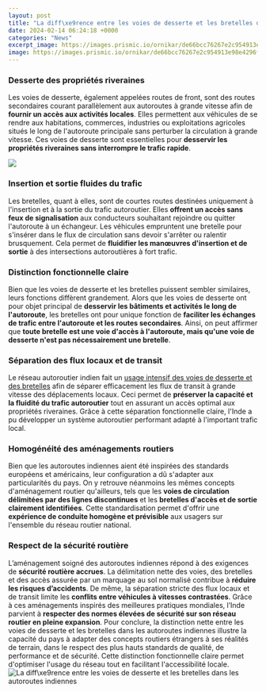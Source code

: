 ```yaml
---
layout: post
title: "La diff\xe9rence entre les voies de desserte et les bretelles dans les autoroutes indiennes"
date: 2024-02-14 06:24:18 +0000
categories: "News"
excerpt_image: https://images.prismic.io/ornikar/de66bcc76267e2c954913e98e4296f2eca819962_autoroute-echangeur-trefle.jpg?auto=compress,format
image: https://images.prismic.io/ornikar/de66bcc76267e2c954913e98e4296f2eca819962_autoroute-echangeur-trefle.jpg?auto=compress,format
---
```


### Desserte des propriétés riveraines 
Les voies de desserte, également appelées routes de front, sont des routes secondaires courant parallèlement aux autoroutes à grande vitesse afin de **fournir un accès aux activités locales**. Elles permettent aux véhicules de se rendre aux habitations, commerces, industries ou exploitations agricoles situés le long de l'autoroute principale sans perturber la circulation à grande vitesse. Ces voies de desserte sont essentielles pour **desservir les propriétés riveraines sans interrompre le trafic rapide**.

![](http://www.enroute.ile-de-france.developpement-durable.gouv.fr/IMG/jpg/regul_grand.jpg)
### Insertion et sortie fluides du trafic 
Les bretelles, quant à elles, sont de courtes routes destinées uniquement à l'insertion et à la sortie du trafic autoroutier. Elles **offrent un accès sans feux de signalisation** aux conducteurs souhaitant rejoindre ou quitter l'autoroute à un échangeur. Les véhicules empruntent une bretelle pour s'insérer dans le flux de circulation sans devoir s'arrêter ou ralentir brusquement. Cela permet de **fluidifier les manœuvres d'insertion et de sortie** à des intersections autoroutières à fort trafic. 
### Distinction fonctionnelle claire
Bien que les voies de desserte et les bretelles puissent sembler similaires, leurs fonctions diffèrent grandement. Alors que les voies de desserte ont pour objet principal de **desservir les bâtiments et activités le long de l'autoroute**, les bretelles ont pour unique fonction de **faciliter les échanges de trafic entre l'autoroute et les routes secondaires**. Ainsi, on peut affirmer que **toute bretelle est une voie d'accès à l'autoroute, mais qu'une voie de desserte n'est pas nécessairement une bretelle**.
### Séparation des flux locaux et de transit
Le réseau autoroutier indien fait un [usage intensif des voies de desserte et des bretelles](https://ustoday.github.io/2024-01-10-la-s-xe9curit-xe9-des-compagnies-a-xe9riennes-en-indon-xe9sie/) afin de séparer efficacement les flux de transit à grande vitesse des déplacements locaux. Ceci permet de **préserver la capacité et la fluidité du trafic autoroutier** tout en assurant un accès optimal aux propriétés riveraines. Grâce à cette séparation fonctionnelle claire, l'Inde a pu développer un système autoroutier performant adapté à l'important trafic local.
### Homogénéité des aménagements routiers 
Bien que les autoroutes indiennes aient été inspirées des standards européens et américains, leur configuration a dû s'adapter aux particularités du pays. On y retrouve néanmoins les mêmes concepts d'aménagement routier qu'ailleurs, tels que les **voies de circulation délimitées par des lignes discontinues** et les **bretelles d'accès et de sortie clairement identifiées**. Cette standardisation permet d'offrir une **expérience de conduite homogène et prévisible** aux usagers sur l'ensemble du réseau routier national.
### Respect de la sécurité routière
L’aménagement soigné des autoroutes indiennes répond à des exigences de **sécurité routière accrues**. La délimitation nette des voies, des bretelles et des accès assurée par un marquage au sol normalisé contribue à **réduire les risques d’accidents**. De même, la séparation stricte des flux locaux et de transit limite les **conflits entre véhicules à vitesses contrastées**. Grâce à ces aménagements inspirés des meilleures pratiques mondiales, l’Inde parvient à **respecter des normes élevées de sécurité sur son réseau routier en pleine expansion**.
Pour conclure, la distinction nette entre les voies de desserte et les bretelles dans les autoroutes indiennes illustre la capacité du pays à adapter des concepts routiers étrangers à ses réalités de terrain, dans le respect des plus hauts standards de qualité, de performance et de sécurité. Cette distinction fonctionnelle claire permet d'optimiser l'usage du réseau tout en facilitant l'accessibilité locale.
![La diff\xe9rence entre les voies de desserte et les bretelles dans les autoroutes indiennes](https://images.prismic.io/ornikar/de66bcc76267e2c954913e98e4296f2eca819962_autoroute-echangeur-trefle.jpg?auto=compress,format)